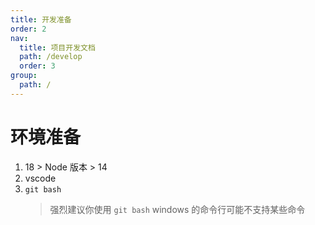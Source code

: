 ```yaml
---
title: 开发准备
order: 2
nav:
  title: 项目开发文档
  path: /develop
  order: 3
group:
  path: /
---
```


# 环境准备

1. 18 > Node 版本 > 14
2. vscode
3. `git bash`
   > 强烈建议你使用 `git bash` windows 的命令行可能不支持某些命令

<!-- <code src="../../packages/table/src/demos/crud.tsx"   height="500px" iframe="650px" > -->
